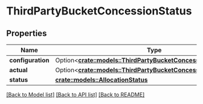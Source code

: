 # ThirdPartyBucketConcessionStatus

## Properties

Name | Type | Description | Notes
------------ | ------------- | ------------- | -------------
**configuration** | Option<[**crate::models::ThirdPartyBucketConcessionConfiguration**](ThirdPartyBucketConcessionConfiguration.md)> |  | [optional]
**actual** | Option<[**crate::models::ThirdPartyBucketConcession**](ThirdPartyBucketConcession.md)> |  | [optional]
**status** | [**crate::models::AllocationStatus**](AllocationStatus.md) |  | 

[[Back to Model list]](../README.md#documentation-for-models) [[Back to API list]](../README.md#documentation-for-api-endpoints) [[Back to README]](../README.md)


